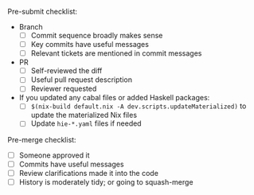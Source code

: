 <!--
Here are some checklists you may like to use. Use your judgement.

This is just a checklist, all the normative suggestions are covered in more detail in CONTRIBUTING.
-->
Pre-submit checklist:
- Branch
    - [ ] Commit sequence broadly makes sense
    - [ ] Key commits have useful messages
    - [ ] Relevant tickets are mentioned in commit messages
- PR
    - [ ] Self-reviewed the diff
    - [ ] Useful pull request description
    - [ ] Reviewer requested
- If you updated any cabal files or added Haskell packages:
   - [ ] `$(nix-build default.nix -A dev.scripts.updateMaterialized)` to update the materialized Nix files
   - [ ] Update `hie-*.yaml` files if needed

Pre-merge checklist:
- [ ] Someone approved it
- [ ] Commits have useful messages
- [ ] Review clarifications made it into the code
- [ ] History is moderately tidy; or going to squash-merge
